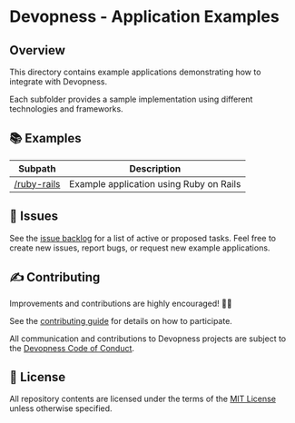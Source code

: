 # Devopness - Application Examples

## Overview

This directory contains example applications demonstrating how to integrate with Devopness.

Each subfolder provides a sample implementation using different technologies and frameworks.

## 📚 Examples

| Subpath                                | Description                                      |
|----------------------------------------|--------------------------------------------------|
| [/ruby-rails](ruby-rails/)             | Example application using Ruby on Rails         |

## 🙋 Issues

See the [issue backlog](https://github.com/devopness/devopness/issues) for a list of active or proposed tasks.
Feel free to create new issues, report bugs, or request new example applications.

## ✍️ Contributing

Improvements and contributions are highly encouraged! 🙏👊

See the [contributing guide](../../../CONTRIBUTING.md) for details on how to participate.

All communication and contributions to Devopness projects are subject to the [Devopness Code of Conduct](../../CODE_OF_CONDUCT.md).

## 📜 License

All repository contents are licensed under the terms of the [MIT License](../../LICENSE) unless otherwise specified.
